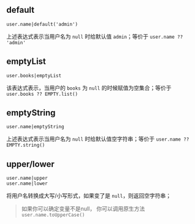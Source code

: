 
## default

```
user.name|default('admin')
```

上述表达式表示当用户名为 `null` 时给默认值 `admin`；等价于 `user.name ?? 'admin'`

## emptyList

```
user.books|emptyList
```

该表达式表示，当用户的 `books` 为 `null` 的时候赋值为空集合；等价于 `user.books ?? EMPTY.list()`

## emptyString

```
user.name|emptyString
```
上述表达式表示当用户名为 `null` 时给默认值空字符串；等价于 `user.name ?? EMPTY.string()`

## upper/lower

```
user.name|upper
user.name|lower
```
将用户名转换成大写/小写形式，如果变了是 `null`，则返回空字符串；
> 如果你可以确定变量不是null， 你可以调用原生方法 `user.name.toUpperCase()`